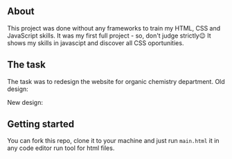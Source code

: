 ## About

This project was done without any frameworks to train my HTML, CSS and JavaScript skills. It was my first full project - so, don't judge strictly😉
It shows my skills in javascipt and discover all CSS oportunities.

## The task

The task was to redesign the website for organic chemistry department. Old design:



New design:



## Getting started

You can fork this repo, clone it to your machine and just run `main.html` it in any code editor run tool for html files.